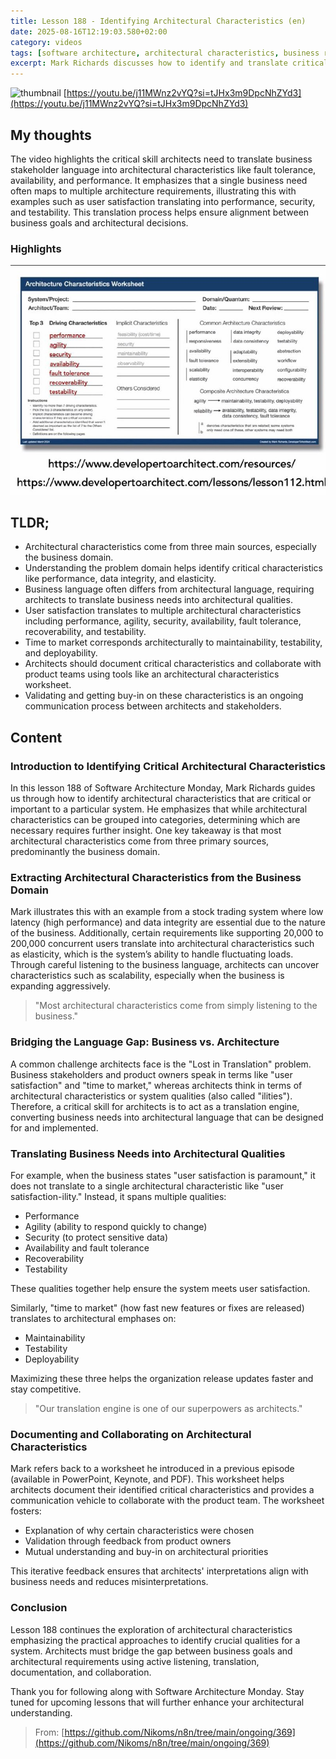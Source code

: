 ```yaml
---
title: Lesson 188 - Identifying Architectural Characteristics (en)
date: 2025-08-16T12:19:03.580+02:00
category: videos
tags: [software architecture, architectural characteristics, business requirements, system qualities, nonfunctional requirements, scalability, performance, maintainability]
excerpt: Mark Richards discusses how to identify and translate critical architectural characteristics from business needs into system qualities essential for software architecture.
---
```


![thumbnail](https://i.ytimg.com/vi/j11MWnz2vYQ/maxresdefault.jpg)
[https://youtu.be/j11MWnz2vYQ?si=tJHx3m9DpcNhZYd3](https://youtu.be/j11MWnz2vYQ?si=tJHx3m9DpcNhZYd3)

## My thoughts

The video highlights the critical skill architects need to translate business stakeholder language into architectural characteristics like fault tolerance, availability, and performance. It emphasizes that a single business need often maps to multiple architecture requirements, illustrating this with examples such as user satisfaction translating into performance, security, and testability. This translation process helps ensure alignment between business goals and architectural decisions.
### Highlights

![2025-08-16T13:48:48.662+02:00-AQADscoxG5xPCFF9----Document that can help.jpg](https://github.com/Nikoms/n8n/blob/main/ongoing/369/photos/2025-08-16T13:48:48.662%2B02:00-AQADscoxG5xPCFF9----Document%20that%20can%20help.jpg)

## TLDR;
- Architectural characteristics come from three main sources, especially the business domain.
- Understanding the problem domain helps identify critical characteristics like performance, data integrity, and elasticity.
- Business language often differs from architectural language, requiring architects to translate business needs into architectural qualities.
- User satisfaction translates to multiple architectural characteristics including performance, agility, security, availability, fault tolerance, recoverability, and testability.
- Time to market corresponds architecturally to maintainability, testability, and deployability.
- Architects should document critical characteristics and collaborate with product teams using tools like an architectural characteristics worksheet.
- Validating and getting buy-in on these characteristics is an ongoing communication process between architects and stakeholders.



## Content

### Introduction to Identifying Critical Architectural Characteristics
In this lesson 188 of Software Architecture Monday, Mark Richards guides us through how to identify architectural characteristics that are critical or important to a particular system. He emphasizes that while architectural characteristics can be grouped into categories, determining which are necessary requires further insight. One key takeaway is that most architectural characteristics come from three primary sources, predominantly the business domain.

### Extracting Architectural Characteristics from the Business Domain
Mark illustrates this with an example from a stock trading system where low latency (high performance) and data integrity are essential due to the nature of the business. Additionally, certain requirements like supporting 20,000 to 200,000 concurrent users translate into architectural characteristics such as elasticity, which is the system’s ability to handle fluctuating loads. Through careful listening to the business language, architects can uncover characteristics such as scalability, especially when the business is expanding aggressively.

> "Most architectural characteristics come from simply listening to the business."

### Bridging the Language Gap: Business vs. Architecture
A common challenge architects face is the "Lost in Translation" problem. Business stakeholders and product owners speak in terms like "user satisfaction" and "time to market," whereas architects think in terms of architectural characteristics or system qualities (also called "ilities"). Therefore, a critical skill for architects is to act as a translation engine, converting business needs into architectural language that can be designed for and implemented.

### Translating Business Needs into Architectural Qualities
For example, when the business states "user satisfaction is paramount," it does not translate to a single architectural characteristic like "user satisfaction-ility." Instead, it spans multiple qualities:
- Performance
- Agility (ability to respond quickly to change)
- Security (to protect sensitive data)
- Availability and fault tolerance
- Recoverability
- Testability

These qualities together help ensure the system meets user satisfaction.

Similarly, "time to market" (how fast new features or fixes are released) translates to architectural emphases on:
- Maintainability
- Testability
- Deployability

Maximizing these three helps the organization release updates faster and stay competitive.

> "Our translation engine is one of our superpowers as architects."

### Documenting and Collaborating on Architectural Characteristics
Mark refers back to a worksheet he introduced in a previous episode (available in PowerPoint, Keynote, and PDF). This worksheet helps architects document their identified critical characteristics and provides a communication vehicle to collaborate with the product team. The worksheet fosters:
- Explanation of why certain characteristics were chosen
- Validation through feedback from product owners
- Mutual understanding and buy-in on architectural priorities

This iterative feedback ensures that architects' interpretations align with business needs and reduces misinterpretations.

### Conclusion
Lesson 188 continues the exploration of architectural characteristics emphasizing the practical approaches to identify crucial qualities for a system. Architects must bridge the gap between business goals and architectural requirements using active listening, translation, documentation, and collaboration.

Thank you for following along with Software Architecture Monday. Stay tuned for upcoming lessons that will further enhance your architectural understanding.




> From: [https://github.com/Nikoms/n8n/tree/main/ongoing/369](https://github.com/Nikoms/n8n/tree/main/ongoing/369)